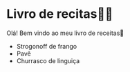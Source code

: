 # Livro de recitas:man_cook:

Olá! Bem vindo ao meu livro de receitas:wave:

- Strogonoff de frango
- Pavê 
- Churrasco de linguiça

